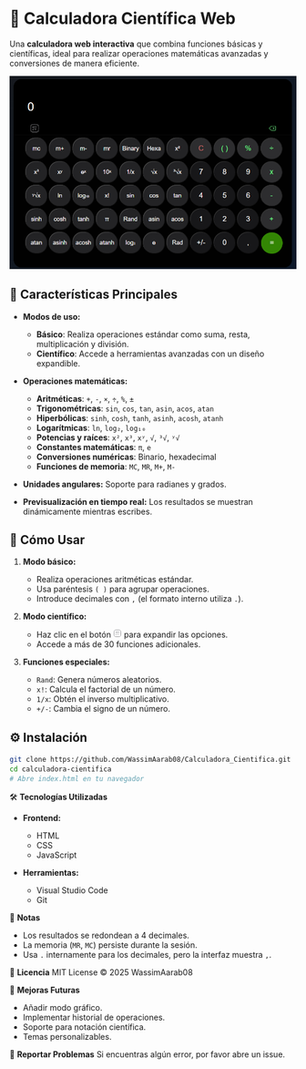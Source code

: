 # 🧮 Calculadora Científica Web  

Una **calculadora web interactiva** que combina funciones básicas y científicas, ideal para realizar operaciones matemáticas avanzadas y conversiones de manera eficiente.  

![Captura de pantalla](./icons/example.png) 

## 🌟 **Características Principales**  

- **Modos de uso:**  
  - **Básico**: Realiza operaciones estándar como suma, resta, multiplicación y división.  
  - **Científico**: Accede a herramientas avanzadas con un diseño expandible.  

- **Operaciones matemáticas:**  
  - **Aritméticas**: `+`, `-`, `×`, `÷`, `%`, `±`  
  - **Trigonométricas**: `sin`, `cos`, `tan`, `asin`, `acos`, `atan`  
  - **Hiperbólicas**: `sinh`, `cosh`, `tanh`, `asinh`, `acosh`, `atanh`  
  - **Logarítmicas**: `ln`, `log₂`, `log₁₀`  
  - **Potencias y raíces**: `x²`, `x³`, `xʸ`, `√`, `³√`, `ʸ√`  
  - **Constantes matemáticas**: `π`, `e`  
  - **Conversiones numéricas**: Binario, hexadecimal  
  - **Funciones de memoria**: `MC`, `MR`, `M+`, `M-`  

- **Unidades angulares:** Soporte para radianes y grados.  
- **Previsualización en tiempo real:** Los resultados se muestran dinámicamente mientras escribes.  

## 🚀 **Cómo Usar**  

1. **Modo básico:**  
   - Realiza operaciones aritméticas estándar.  
   - Usa paréntesis `( )` para agrupar operaciones.  
   - Introduce decimales con `,` (el formato interno utiliza `.`).  

2. **Modo científico:**  
   - Haz clic en el botón <img src="icons/cientifica.svg" width="15"> para expandir las opciones.  
   - Accede a más de 30 funciones adicionales.  

3. **Funciones especiales:**  
   - `Rand`: Genera números aleatorios.  
   - `x!`: Calcula el factorial de un número.  
   - `1/x`: Obtén el inverso multiplicativo.  
   - `+/-`: Cambia el signo de un número.  

## ⚙️ **Instalación**  

```bash
git clone https://github.com/WassimAarab08/Calculadora_Cientifica.git
cd calculadora-cientifica
# Abre index.html en tu navegador
```

🛠 **Tecnologías Utilizadas**

- **Frontend:**  
  - HTML  
  - CSS  
  - JavaScript  

- **Herramientas:**  
  - Visual Studio Code  
  - Git  

📌 **Notas**
- Los resultados se redondean a 4 decimales.
- La memoria (`MR`, `MC`) persiste durante la sesión.
- Usa `.` internamente para los decimales, pero la interfaz muestra `,`.

📄 **Licencia**
MIT License © 2025 WassimAarab08

🔨 **Mejoras Futuras**
- Añadir modo gráfico.
- Implementar historial de operaciones.
- Soporte para notación científica.
- Temas personalizables.

🐛 **Reportar Problemas**
Si encuentras algún error, por favor abre un issue.
